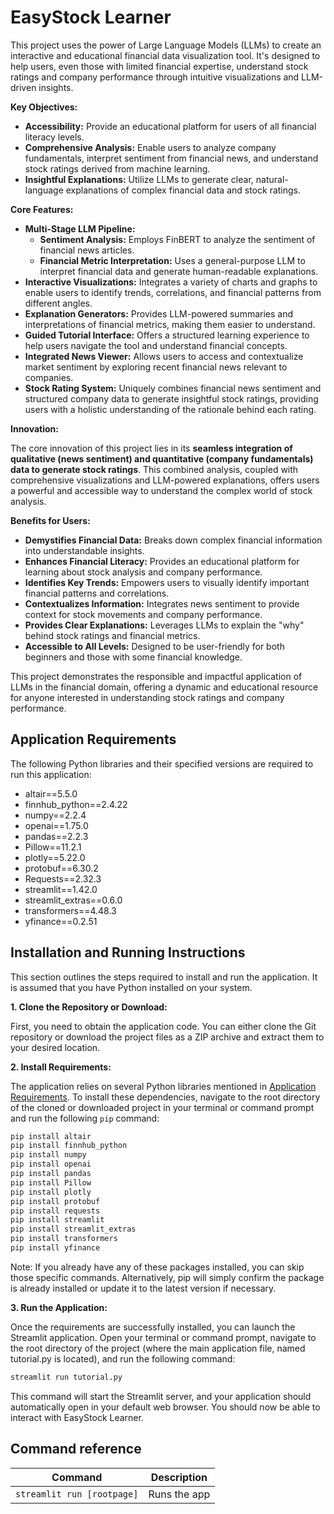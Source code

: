 # EasyStock Learner

This project uses the power of Large Language Models (LLMs) to create an interactive and educational financial data visualization tool. It's designed to help users, even those with limited financial expertise, understand stock ratings and company performance through intuitive visualizations and LLM-driven insights.

**Key Objectives:**

* **Accessibility:** Provide an educational platform for users of all financial literacy levels.
* **Comprehensive Analysis:** Enable users to analyze company fundamentals, interpret sentiment from financial news, and understand stock ratings derived from machine learning.
* **Insightful Explanations:** Utilize LLMs to generate clear, natural-language explanations of complex financial data and stock ratings.

**Core Features:**

* **Multi-Stage LLM Pipeline:**
    * **Sentiment Analysis:** Employs FinBERT to analyze the sentiment of financial news articles.
    * **Financial Metric Interpretation:** Uses a general-purpose LLM to interpret financial data and generate human-readable explanations.
* **Interactive Visualizations:** Integrates a variety of charts and graphs to enable users to identify trends, correlations, and financial patterns from different angles.
* **Explanation Generators:** Provides LLM-powered summaries and interpretations of financial metrics, making them easier to understand.
* **Guided Tutorial Interface:** Offers a structured learning experience to help users navigate the tool and understand financial concepts.
* **Integrated News Viewer:** Allows users to access and contextualize market sentiment by exploring recent financial news relevant to companies.
* **Stock Rating System:** Uniquely combines financial news sentiment and structured company data to generate insightful stock ratings, providing users with a holistic understanding of the rationale behind each rating.

**Innovation:**

The core innovation of this project lies in its **seamless integration of qualitative (news sentiment) and quantitative (company fundamentals) data to generate stock ratings**. This combined analysis, coupled with comprehensive visualizations and LLM-powered explanations, offers users a powerful and accessible way to understand the complex world of stock analysis.

**Benefits for Users:**

* **Demystifies Financial Data:** Breaks down complex financial information into understandable insights.
* **Enhances Financial Literacy:** Provides an educational platform for learning about stock analysis and company performance.
* **Identifies Key Trends:** Empowers users to visually identify important financial patterns and correlations.
* **Contextualizes Information:** Integrates news sentiment to provide context for stock movements and company performance.
* **Provides Clear Explanations:** Leverages LLMs to explain the "why" behind stock ratings and financial metrics.
* **Accessible to All Levels:** Designed to be user-friendly for both beginners and those with some financial knowledge.

This project demonstrates the responsible and impactful application of LLMs in the financial domain, offering a dynamic and educational resource for anyone interested in understanding stock ratings and company performance.

## Application Requirements

The following Python libraries and their specified versions are required to run this application:

* altair==5.5.0
* finnhub_python==2.4.22
* numpy==2.2.4
* openai==1.75.0
* pandas==2.2.3
* Pillow==11.2.1
* plotly==5.22.0
* protobuf==6.30.2
* Requests==2.32.3
* streamlit==1.42.0
* streamlit_extras==0.6.0
* transformers==4.48.3
* yfinance==0.2.51

## Installation and Running Instructions

This section outlines the steps required to install and run the application. It is assumed that you have Python installed on your system.

**1. Clone the Repository or Download:**

First, you need to obtain the application code. You can either clone the Git repository or download the project files as a ZIP archive and extract them to your desired location.

**2. Install Requirements:**

The application relies on several Python libraries mentioned in [ Application Requirements](#application-requirements). To install these dependencies, navigate to the root directory of the cloned or downloaded project in your terminal or command prompt and run the following `pip` command:

```bash
pip install altair
pip install finnhub_python
pip install numpy
pip install openai
pip install pandas
pip install Pillow
pip install plotly
pip install protobuf
pip install requests
pip install streamlit
pip install streamlit_extras
pip install transformers
pip install yfinance
```

Note: If you already have any of these packages installed, you can skip those specific commands. Alternatively, pip will simply confirm the package is already installed or update it to the latest version if necessary.


**3. Run the Application:**

Once the requirements are successfully installed, you can launch the Streamlit application. Open your terminal or command prompt, navigate to the root directory of the project (where the main application file, named tutorial.py is located), and run the following command:

```bash
streamlit run tutorial.py
```

This command will start the Streamlit server, and your application should automatically open in your default web browser. You should now be able to interact with EasyStock Learner.

## Command reference

| Command           | Description                                              |
| ----------------- | -------------------------------------------------------- |
| `streamlit run [rootpage]`            | Runs the app                        |
